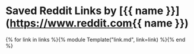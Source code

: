 # Saved Reddit Links by [{{ name }}](https://www.reddit.com{{ name }})
{% for link in links %}{% module Template("link.md", link=link) %}{% end %}
